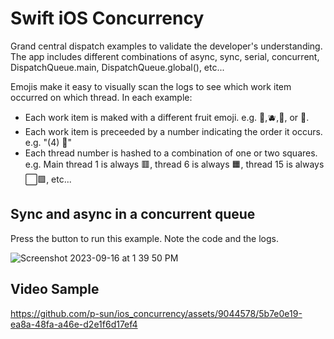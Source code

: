 # Swift iOS Concurrency
Grand central dispatch examples to validate the developer's understanding. The app includes different combinations of async, sync, serial, concurrent, DispatchQueue.main, DispatchQueue.global(), etc...

Emojis make it easy to visually scan the logs to see which work item occurred on which thread. In each example:
* Each work item is maked with a different fruit emoji. e.g. 🍊,🫐,🥝, or 🍇.
* Each work item is preceeded by a number indicating the order it occurs. e.g. "(4) 🍊"
* Each thread number is hashed to a combination of one or two squares. e.g. Main thread 1 is always 🟥, thread 6 is always 🟧, thread 15 is always ⬜️🟪, etc...

## Sync and async in a concurrent queue
Press the button to run this example. Note the code and the logs.

![Screenshot 2023-09-16 at 1 39 50 PM](https://github.com/p-sun/ios_concurrency/assets/9044578/671838a1-8a93-4665-8172-1edefa8c9b5c)

## Video Sample

https://github.com/p-sun/ios_concurrency/assets/9044578/5b7e0e19-ea8a-48fa-a46e-d2e1f6d17ef4
